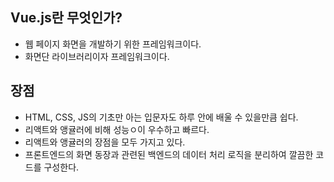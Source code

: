 ## Vue.js란 무엇인가?

- 웹 페이지 화면을 개발하기 위한 프레임워크이다.
- 화면단 라이브러리이자 프레임워크이다.

## 장점
- HTML, CSS, JS의 기초만 아는 입문자도 하루 안에 배울 수 있을만큼 쉽다.
- 리액트와 앵귤러에 비해 성능ㅇ이 우수하고 빠르다.
- 리액트와 앵귤러의 장점을 모두 가지고 있다.
- 프론트엔드의 화면 동장과 관련된 백엔드의 데이터 처리 로직을 분리하여 깔끔한 코드를 구성한다.
